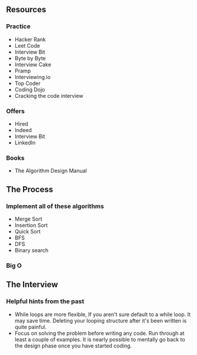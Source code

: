 

## Resources

### Practice
- Hacker Rank
- Leet Code
- Interview Bit
- Byte by Byte
- Interview Cake
- Pramp
- Interviewing.io
- Top Coder
- Coding Dojo
- Cracking the code interview

### Offers
- Hired
- Indeed
- Interview Bit
- LinkedIn

### Books
- The Algorithm Design Manual

## The Process

### Implement all of these algorithms
- Merge Sort
- Insertion Sort
- Quick Sort
- BFS 
- DFS
- Binary search

### Big O

## The Interview

### Helpful hints from the past

- While loops are more flexible, If you aren't sure default to a while loop. It may save time. Deleting your looping structure after it's been written is quite painful. 
- Focus on solving the problem before writing any code. Run through at least a couple of examples. It is nearly possible to mentally go back to the design phase once you have started coding. 


